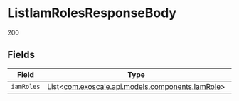 # ListIamRolesResponseBody

200


## Fields

| Field                                                                                  | Type                                                                                   | Required                                                                               | Description                                                                            |
| -------------------------------------------------------------------------------------- | -------------------------------------------------------------------------------------- | -------------------------------------------------------------------------------------- | -------------------------------------------------------------------------------------- |
| `iamRoles`                                                                             | List<[com.exoscale.api.models.components.IamRole](../../models/components/IamRole.md)> | :heavy_minus_sign:                                                                     | N/A                                                                                    |